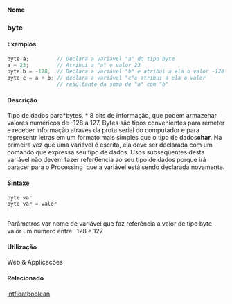 
#### Nome
### byte

#### Exemplos

```pde
byte a;         // Declara a variavel "a" do tipo byte 
a = 23;         // Atribui a "a" o valor 23 
byte b = -128;  // Declara a variável "b" e atribui a ela o valor -128
byte c = a + b; // declara a variável "c"e atribui a ela o valor 
                // resultante da soma de "a" com "b" 

```

#### Descrição
Tipo de dados para*bytes, *
8 bits de informação, que podem armazenar valores
numéricos de -128 a 127. Bytes são tipos convenientes
para remeter e receber informação através da prota
serial do computador e para representr letras em um formato mais
simples que o tipo de dados**char**.
Na primeira vez que uma
variável é escrita, ela deve ser declarada com um comando
que expressa seu tipo de dados. Usos subseqüentes desta
variável não devem fazer refer6encia ao seu tipo de dados
porque irá paracer para o Processing  que a variável
está sendo declarada novamente.

#### Sintaxe
```pde
byte var
byte var = valor
            
```
Parâmetros
var
nome de variável que faz referência a valor de tipo byte
valor
um número entre -128 e 127

#### Utilização

	
Web & Applicações

#### Relacionado
[int](int)[float](float)[boolean](boolean)
